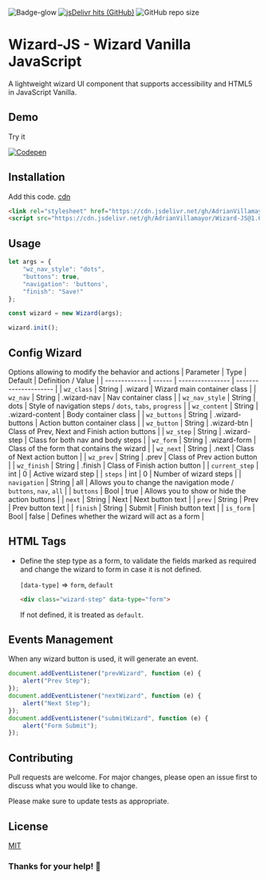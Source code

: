 ![Badge-glow](https://img.shields.io/badge/WizardJS-v1.6-blue?style=flat-square) [![jsDelivr hits (GitHub)](https://data.jsdelivr.com/v1/package/gh/AdrianVillamayor/Wizard-JS/badge)](https://www.jsdelivr.com/package/gh/AdrianVillamayor/Wizard-JS) ![GitHub repo size](https://img.shields.io/github/repo-size/AdrianVillamayor/Wizard-JS?style=flat-square)

# Wizard-JS - Wizard Vanilla JavaScript

A lightweight wizard UI component that supports accessibility and HTML5 in JavaScript Vanilla.


## Demo
Try it 


[![Codepen](https://user-images.githubusercontent.com/29653964/116972608-8f6bca80-acbb-11eb-98c1-8a3b19705de1.png)](https://codepen.io/adrianvillamayor/pen/VwWPVME)


## Installation 
Add this code. [cdn](https://www.jsdelivr.com/package/gh/AdrianVillamayor/Wizard-JS)

```html
<link rel="stylesheet" href="https://cdn.jsdelivr.net/gh/AdrianVillamayor/Wizard-JS@1.6/styles/css/main.css" integrity="sha256-fzh2SI0FhNBETzlD6atqnrNKf0m7g85OREoqtbdCuuM=" crossorigin="anonymous">
<script src="https://cdn.jsdelivr.net/gh/AdrianVillamayor/Wizard-JS@1.6/src/wizard.min.js" integrity="sha256-x8IFm01zeoF8EUDlpC5vaSvL0sSMkPhlrKD8xvhK3Hk=" crossorigin="anonymous"></script>
```

## Usage
```javascript
let args = {
	"wz_nav_style": "dots",
	"buttons": true,
	"navigation": 'buttons',
	"finish": "Save!"
};

const wizard = new Wizard(args);

wizard.init();
```

## Config Wizard
Options allowing to modify the behavior and actions
| Parameter      | Type   | Default          |  Definition / Value   |
| -------------  | ------ | ---------------- | --------------------- |
| `wz_class`     | String | .wizard          | Wizard main container class |
| `wz_nav`       | String | .wizard-nav      | Nav container class |
| `wz_nav_style` | String | dots             | Style of navigation steps / `dots`, `tabs`, `progress` |
| `wz_content`   | String | .wizard-content  | Body container class |
| `wz_buttons`   | String | .wizard-buttons  | Action button container class |
| `wz_button`    | String | .wizard-btn      | Class of Prev, Next and Finish action buttons |
| `wz_step`      | String | .wizard-step     | Class for both nav and body steps |
| `wz_form`      | String | .wizard-form     | Class of the form that contains the wizard |
| `wz_next`      | String | .next            | Class of Next action button |
| `wz_prev`      | String | .prev            | Class of Prev action button |
| `wz_finish`    | String | .finish          | Class of Finish action button |
| `current_step` | int    | 0                | Active wizard step |
| `steps`        | int    | 0                | Number of wizard steps |
| `navigation`   | String | all              | Allows you to change the navigation mode / `buttons`, `nav`, `all` |
| `buttons`      | Bool   | true             | Allows you to show or hide the action buttons |
| `next`         | String | Next             | Next button text |
| `prev`         | String | Prev             | Prev button text |
| `finish`       | String | Submit           | Finish button text |
| `is_form`      | Bool   | false            | Defines whether the wizard will act as a form |


## HTML Tags
- Define the step type as a form, to validate the fields marked as required and change the wizard to form in case it is not defined.
  
	`[data-type]` => `form`, `default`	
	```html
	<div class="wizard-step" data-type="form"> 
	```
	If not defined, it is treated as `default`.




## Events Management
When any wizard button is used, it will generate an event.
```javascript
document.addEventListener("prevWizard", function (e) {
	alert("Prev Step");
});
document.addEventListener("nextWizard", function (e) {
	alert("Next Step");
});
document.addEventListener("submitWizard", function (e) {
	alert("Form Submit");
});
```

## Contributing
Pull requests are welcome. For major changes, please open an issue first to discuss what you would like to change.

Please make sure to update tests as appropriate.

## License
[MIT](https://github.com/AdrianVillamayor/Wizard-JS/blob/main/LICENSE)

### Thanks for your help! 🎉
